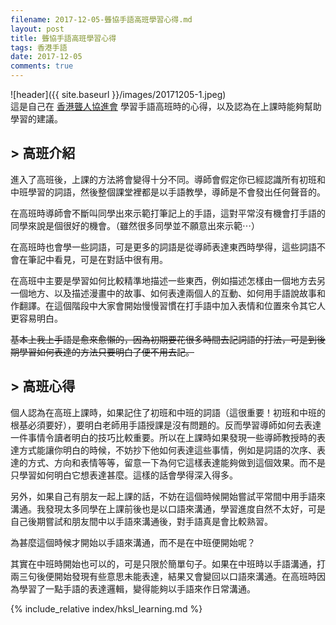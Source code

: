 ```yaml
---
filename: 2017-12-05-聾協手語高班學習心得.md
layout: post
title: 聾協手語高班學習心得
tags: 香港手語
date: 2017-12-05
comments: true
---
```


![header]({{ site.baseurl }}/images/20171205-1.jpeg)  
這是自己在 [香港聾人協進會](http://www.hongkongdeaf.org.hk) 學習手語高班時的心得，以及認為在上課時能夠幫助學習的建議。

## > 高班介紹
進入了高班後，上課的方法將會變得十分不同。導師會假定你已經認識所有初班和中班學習的詞語，然後整個課堂裡都是以手語教學，導師是不會發出任何聲音的。

在高班時導師會不斷叫同學出來示範打筆記上的手語，這對平常沒有機會打手語的同學來說是個很好的機會。（雖然很多同學並不願意出來示範⋯）

在高班時也會學一些詞語，可是更多的詞語是從導師表達東西時學得，這些詞語不會在筆記中看見，可是在對話中很有用。

在高班中主要是學習如何比較精準地描述一些東西，例如描述怎樣由一個地方去另一個地方、以及描述漫畫中的故事、如何表達兩個人的互動、如何用手語說故事和作翻譯。在這個階段中大家會開始慢慢習慣在打手語中加入表情和位置來令其它人更容易明白。

~~基本上我上手語是愈來愈懶的，因為初期要花很多時間去記詞語的打法，可是到後期學習如何表達的方法只要明白了便不用去記。~~

## > 高班心得
個人認為在高班上課時，如果記住了初班和中班的詞語（這很重要！初班和中班的根基必須要好），要明白老師用手語授課是沒有問題的。反而學習導師如何去表達一件事情令讀者明白的技巧比較重要。所以在上課時如果發現一些導師教授時的表達方式能讓你明白的時候，不妨抄下他如何表達這些事情，例如是詞語的次序、表達的方式、方向和表情等等，留意一下為何它這樣表達能夠做到這個效果。而不是只學習如何明白它想表達甚麼。這樣的話會學得深入得多。

另外，如果自己有朋友一起上課的話，不妨在這個時候開始嘗試平常間中用手語來溝通。我發現太多同學在上課前後也是以口語來溝通，學習進度自然不太好，可是自己後期嘗試和朋友間中以手語來溝通後，對手語真是會比較熟習。

為甚麼這個時候才開始以手語來溝通，而不是在中班便開始呢？

其實在中班時開始也可以的，可是只限於簡單句子。如果在中班時以手語溝通，打兩三句後便開始發現有些意思未能表達，結果又會變回以口語來溝通。在高班時因為學習了一點手語的表達邏輯，變得能夠以手語來作日常溝通。

{% include_relative index/hksl_learning.md %}
